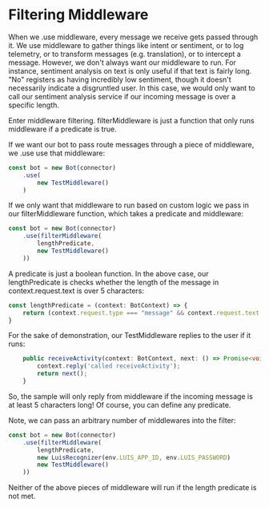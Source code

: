 # Filtering Middleware
When we .use middleware, every message we receive gets passed through it. We use middleware to gather things like intent or sentiment, or to log telemetry, or to transform messages (e.g. translation), or to intercept a message. However, we don't always want our middleware to run. For instance, sentiment analysis on text is only useful if that text is fairly long. "No" registers as having incredibly low sentiment, though it doesn't necessarily indicate a disgruntled user. In this case, we would only want to call our sentiment analysis service if our incoming message is over a specific length. 

Enter middleware filtering. filterMiddleware is just a function that only runs middleware if a predicate is true.

If we want our bot to pass route messages through a piece of middleware, we .use use that middleware:

```ts
const bot = new Bot(connector)
    .use(
        new TestMiddleware()
    )
```

If we only want that middleware to run based on custom logic we pass in our filterMiddleware function, which takes a predicate and middleware:

```ts
const bot = new Bot(connector)
    .use(filterMiddleware(
        lengthPredicate,
        new TestMiddleware()
    ))
```

A predicate is just a boolean function. In the above case, our lengthPredicate is checks whether the length of the message in context.request.text is over 5 characters:

```ts
const lengthPredicate = (context: BotContext) => {
    return (context.request.type === "message" && context.request.text && context.request.text.length > 5);
}
```

For the sake of demonstration, our TestMiddleware replies to the user if it runs:

```ts
    public receiveActivity(context: BotContext, next: () => Promise<void>): Promise<void> {
        context.reply('called receiveActivity');
        return next();
    }
```

So, the sample will only reply from middleware if the incoming message is at least 5 characters long! Of course, you can define any predicate. 

Note, we can pass an arbitrary number of middlewares into the filter:

```ts
const bot = new Bot(connector)
    .use(filterMiddleware(
        lengthPredicate,
        new LuisRecognizer(env.LUIS_APP_ID, env.LUIS_PASSWORD)
        new TestMiddleware()
    ))
```

Neither of the above pieces of middleware will run if the length predicate is not met.
